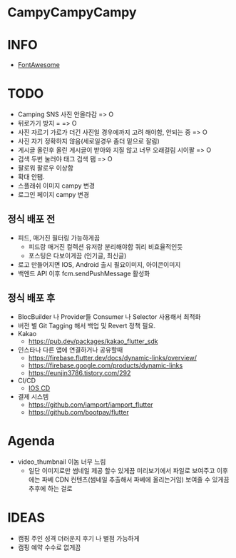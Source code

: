 # CampyCampyCampy


# INFO
* [FontAwesome](https://fontawesome.com/v5.15/icons?d=gallery&p=2)

# TODO
* Camping SNS 사진 안올라감 => O
* 뒤로가기 방지 = => O
* 사진 자르기 가로가 더긴 사진일 경우에까지 고려 해야함, 안되는 중 => O
* 사진 자기 정확하지 않음(세로일경우 좀더 밑으로 잘림)
* 게시글 올린후 올린 게시글이 받아와 지질 않고 너무 오래걸림 시이팔 => O
* 검색 두번 눌러야 태그 검색 됌 => O
* 팔로워 팔로우 이상함
* 확대 안됌.
* 스플래쉬 이미지 campy 변경
* 로그인 페이지 campy 변경



## 정식 배포 전
* 피드, 매거진 필터링 가능하게끔
  * 피드랑 매거진 컬렉션 유저랑 분리해야함 쿼리 비효율적인듯
  * 포스팅은 다보이게끔 (인기글, 최신글)
* 로고 만들어지면 IOS, Android 출시 필요이미지, 아이콘이미지
* 백엔드 API 이후 fcm.sendPushMessage 활성화
## 정식 배포 후
* BlocBuilder 나 Provider들 Consumer 나 Selector 사용해서 최적화
* 버전 별 Git Tagging 해서 백업 및 Revert 정책 필요.
* Kakao
  * https://pub.dev/packages/kakao_flutter_sdk
* 인스타나 다른 앱에 연결하거나 공유할때
  * https://firebase.flutter.dev/docs/dynamic-links/overview/
  * https://firebase.google.com/products/dynamic-links
  * https://eunjin3786.tistory.com/292
* CI/CD
  * [IOS CD](https://docs.github.com/en/actions/deployment/deploying-xcode-applications/installing-an-apple-certificate-on-macos-runners-for-xcode-development)
* 결제 시스템
  * https://github.com/iamport/iamport_flutter
  * https://github.com/bootpay/flutter


# Agenda
* video_thumbnail 이놈 너무 느림
  * 일단 이미지로만 썸네일 제공 할수 있게끔 미리보기에서 파일로 보여주고 이후에는 파베 CDN 컨텐츠(썸네일 추출해서 파베에 올리는거임) 보여줄 수 있게끔  추후에 하는 걸로


# IDEAS
* 캠핑 주인 성격 더러운지 후기 나 별점 가능하게
* 캠핑 예약 수수료 없게끔